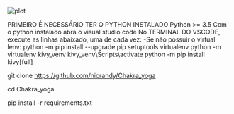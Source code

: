  ![plot](./yoga_demo.gif)
 
 PRIMEIRO É NECESSÁRIO TER O PYTHON INSTALADO
 Python >= 3.5
 Com o python instalado abra o visual studio code
 No TERMINAL DO VSCODE, execute as linhas abaixado, uma de cada vez:
     -Se não possuir o virtual lenv:
         python -m pip install --upgrade pip setuptools virtualenv
     python -m virtualenv kivy_venv
     kivy_venv\Scripts\activate
     python -m pip install kivy[full]
 
     
 
 git clone https://github.com/nicrandy/Chakra_yoga
 
 cd Chakra_yoga
 
 pip install -r requirements.txt 
